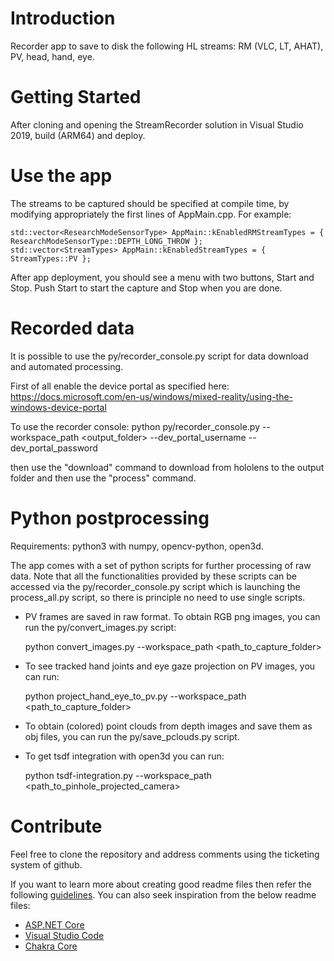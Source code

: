 # Introduction 
Recorder app to save to disk the following HL streams: RM (VLC, LT, AHAT), PV, head, hand, eye.

# Getting Started
After cloning and opening the StreamRecorder solution in Visual Studio 2019, build (ARM64) and deploy.

# Use the app
The streams to be captured should be specified at compile time, by modifying appropriately the first lines of AppMain.cpp.
For example:
```
std::vector<ResearchModeSensorType> AppMain::kEnabledRMStreamTypes = { ResearchModeSensorType::DEPTH_LONG_THROW };
std::vector<StreamTypes> AppMain::kEnabledStreamTypes = { StreamTypes::PV };
```

After app deployment, you should see a menu with two buttons, Start and Stop. Push Start to start the capture and Stop when you are done.

# Recorded data
It is possible to use the py/recorder_console.py script for data download and automated processing.

First of all enable the device portal as specified here: https://docs.microsoft.com/en-us/windows/mixed-reality/using-the-windows-device-portal

To use  the recorder console:
python py/recorder_console.py --workspace_path <output_folder>  --dev_portal_username <user> --dev_portal_password <password>

then use the "download" command to download from hololens to the output folder and then use the "process" command.

# Python postprocessing
Requirements: python3 with numpy, opencv-python, open3d.

The app comes with a set of python scripts for further processing of raw data. Note that all the functionalities provided by these scripts can be accessed via the py/recorder_console.py script which is launching the process_all.py script, so there is principle no need to use single scripts.
 
- PV frames are saved in raw format. To obtain RGB png images, you can run the py/convert_images.py script:

  python convert_images.py --workspace_path <path_to_capture_folder>

- To see tracked hand joints and eye gaze projection on PV images, you can run:

  python project_hand_eye_to_pv.py --workspace_path <path_to_capture_folder>

- To obtain (colored) point clouds from depth images and save them as obj files, you can run the py/save_pclouds.py script.

- To get tsdf integration with open3d you can run:

  python tsdf-integration.py --workspace_path <path_to_pinhole_projected_camera>
  


# Contribute
Feel free to clone the repository and address comments using the ticketing system of github.

If you want to learn more about creating good readme files then refer the following [guidelines](https://docs.microsoft.com/en-us/azure/devops/repos/git/create-a-readme?view=azure-devops). You can also seek inspiration from the below readme files:
- [ASP.NET Core](https://github.com/aspnet/Home)
- [Visual Studio Code](https://github.com/Microsoft/vscode)
- [Chakra Core](https://github.com/Microsoft/ChakraCore)